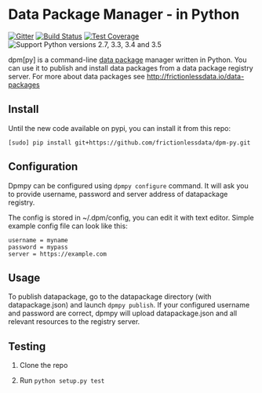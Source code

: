 # Data Package Manager - in Python

[![Gitter](https://img.shields.io/gitter/room/frictionlessdata/chat.svg)](https://gitter.im/frictionlessdata/chat)
[![Build Status](https://travis-ci.org/frictionlessdata/dpm-py.svg?branch=master)](https://travis-ci.org/frictionlessdata/dpmpy)
[![Test Coverage](https://coveralls.io/repos/frictionlessdata/dpm-py/badge.svg?branch=master&service=github)](https://coveralls.io/github/frictionlessdata/dpm-py)
![Support Python versions 2.7, 3.3, 3.4 and 3.5](https://img.shields.io/badge/python-2.7%2C%203.3%2C%203.4%2C%203.5-blue.svg)

dpm[py] is a command-line [data package][dp] manager written in Python. You can use it to publish and install data packages from a data package registry server. For more about data packages see http://frictionlessdata.io/data-packages

[dp]: http://frictionlessdata.io/data-packages

## Install

Until the new code available on pypi, you can install it from this repo:

```
[sudo] pip install git+https://github.com/frictionlessdata/dpm-py.git
```

## Configuration

Dpmpy can be configured using `dpmpy configure` command. It will ask you
to provide username, password and server address of datapackage registry.

The config is stored in ~/.dpm/config, you can edit it with text editor.
Simple example config file can look like this:

```
username = myname
password = mypass
server = https://example.com
```

## Usage

To publish datapackage, go to the datapackage directory (with datapackage.json) and
launch `dpmpy publish`. If your configured username and password are correct, dpmpy will
upload datapackage.json and all relevant resources to the registry server.

## Testing

1. Clone the repo 

2. Run `python setup.py test`

